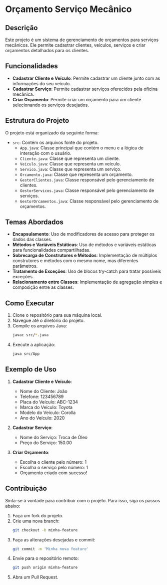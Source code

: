 # Orçamento Serviço Mecânico

## Descrição

Este projeto é um sistema de gerenciamento de orçamentos para serviços mecânicos. Ele permite cadastrar clientes, veículos, serviços e criar orçamentos detalhados para os clientes.

## Funcionalidades

- **Cadastrar Cliente e Veículo**: Permite cadastrar um cliente junto com as informações do seu veículo.
- **Cadastrar Serviço**: Permite cadastrar serviços oferecidos pela oficina mecânica.
- **Criar Orçamento**: Permite criar um orçamento para um cliente selecionando os serviços desejados.

## Estrutura do Projeto

O projeto está organizado da seguinte forma:

- `src`: Contém os arquivos fonte do projeto.
  - `App.java`: Classe principal que contém o menu e a lógica de interação com o usuário.
  - `Cliente.java`: Classe que representa um cliente.
  - `Veiculo.java`: Classe que representa um veículo.
  - `Servico.java`: Classe que representa um serviço.
  - `Orcamento.java`: Classe que representa um orçamento.
  - `GestorClientes.java`: Classe responsável pelo gerenciamento de clientes.
  - `GestorServicos.java`: Classe responsável pelo gerenciamento de serviços.
  - `GestorOrcamentos.java`: Classe responsável pelo gerenciamento de orçamentos.

## Temas Abordados

- **Encapsulamento**: Uso de modificadores de acesso para proteger os dados das classes.
- **Métodos e Variáveis Estáticas**: Uso de métodos e variáveis estáticas para funcionalidades compartilhadas.
- **Sobrecarga de Construtores e Métodos**: Implementação de múltiplos construtores e métodos com o mesmo nome, mas diferentes parâmetros.
- **Tratamento de Exceções**: Uso de blocos try-catch para tratar possíveis exceções.
- **Relacionamento entre Classes**: Implementação de agregação simples e composição entre as classes.

## Como Executar

1. Clone o repositório para sua máquina local.
2. Navegue até o diretório do projeto.
3. Compile os arquivos Java:
   ```sh
   javac src/*.java
   ```
4. Execute a aplicação:
   ```sh
   java src/App
   ```

## Exemplo de Uso

1. **Cadastrar Cliente e Veículo**:
   - Nome do Cliente: João
   - Telefone: 123456789
   - Placa do Veículo: ABC-1234
   - Marca do Veículo: Toyota
   - Modelo do Veículo: Corolla
   - Ano do Veículo: 2020

2. **Cadastrar Serviço**:
   - Nome do Serviço: Troca de Óleo
   - Preço do Serviço: 150.00

3. **Criar Orçamento**:
   - Escolha o cliente pelo número: 1
   - Escolha o serviço pelo número: 1
   - Orçamento criado com sucesso!

## Contribuição

Sinta-se à vontade para contribuir com o projeto. Para isso, siga os passos abaixo:

1. Faça um fork do projeto.
2. Crie uma nova branch:
   ```sh
   git checkout -b minha-feature
   ```
3. Faça as alterações desejadas e commit:
   ```sh
   git commit -m 'Minha nova feature'
   ```
4. Envie para o repositório remoto:
   ```sh
   git push origin minha-feature
   ```
5. Abra um Pull Request.
